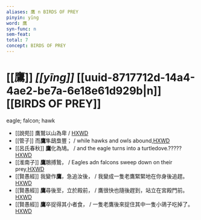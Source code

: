 ```yaml
---
aliases: 鷹 n BIRDS OF PREY
pinyin: yīng
word: 鷹
syn-func: n
sem-feat: 
total: 7
concept: BIRDS OF PREY 
---
```

# [[鷹]] *[[yīng]]*  [[uuid-8717712d-14a4-4ae2-be7a-6e18e61d929b|n]] [[BIRDS OF PREY]]
eagle; falcon; hawk
 - [[說苑]] 鷹鷲以山為卑 / [HXWD](https://hxwd.org/textview.html?location=CH1a0907_CHANT_016-67a.9)
 - [[管子]] 而**鷹**隼鴟梟豐； / while hawks and owls abound,[HXWD](https://hxwd.org/textview.html?location=KR3c0001_tls_008-137a.5)
 - [[呂氏春秋]] **鷹**化為鳩。 / and the eagle turns into a turtledove.?????[HXWD](https://hxwd.org/textview.html?location=KR3j0009_tls_002-2a.20)
 - [[淮南子]] **鷹**鵰搏鷙， / Eagles adn falcons sweep down on their prey,[HXWD](https://hxwd.org/textview.html?location=KR3j0010_tls_001-9a.24)
 - [[賢愚經]] 我變作**鷹**，急追汝後， / 我變成一隻老鷹緊緊地在你身後追趕。[HXWD](https://hxwd.org/textview.html?location=KR6b0059_T_001-0351c.52)
 - [[賢愚經]] **鷹**尋後至，立於殿前， / 鷹很快也隨後趕到，站立在宮殿門前。[HXWD](https://hxwd.org/textview.html?location=KR6b0059_T_001-0351c.71)
 - [[賢愚經]] **鷹**卒捉得其小者食， / 一隻老鷹後來捉住其中一隻小鴿子吃掉了。[HXWD](https://hxwd.org/textview.html?location=KR6b0059_T_001-0353a.28)